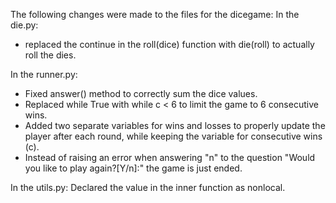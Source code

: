 The following changes were made to the files for the dicegame:
In the die.py:
- replaced the continue in the roll(dice) function with die(roll) to actually roll the dies.


In the runner.py:
- Fixed answer() method to correctly sum the dice values.
- Replaced while True with while c < 6 to limit the game to 6 consecutive wins.
- Added two separate variables for wins and losses to properly update the player after each round, while keeping the variable for consecutive wins (c).
- Instead of raising an error when answering "n" to the question "Would you like to play again?[Y/n]:" the game is just ended.

In the utils.py:
Declared the value in the inner function as nonlocal. 
